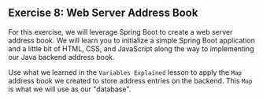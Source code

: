 ## Exercise 8: Web Server Address Book

For this exercise, we will leverage Spring Boot to create a web server address book. We will learn you to initialize a simple Spring Boot application and a little bit of HTML, CSS, and JavaScript along the way to implementing our Java backend address book.

Use what we learned in the `Variables Explained` lesson to apply the `Map` address book we created to store address entries on the backend. This `Map` is what we will use as our "database".
